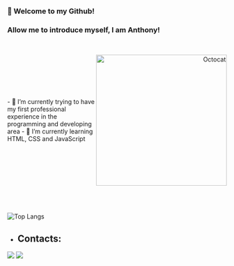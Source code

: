 ### 👋 Welcome to my Github!
### Allow me to introduce myself, I am Anthony!
</br>

<div style="display: flex; align-items: center;">
  <p>
    - 🔭 I’m currently trying to have my first professional experience in the programming and developing area
    - 🌱 I’m currently learning HTML, CSS and JavaScript
  </p>
  <p align="right">
    <img src="https://github.com/Anthony-UetaVecchia/Anthony-UetaVecchia/assets/106551939/f8bd8b4b-c5f4-4b11-849d-37086bd926a0" alt="Octocat" width="300">
  </p>
</div>
</br>
</br>

![Top Langs](https://github-readme-stats.vercel.app/api/top-langs/?username=anuraghazra&layout=compact&card_width=800&theme=merko)
</br>

- ## Contacts:
<div>
  <a href="https://www.linkedin.com/in/anthony-ueta-vecchia-23568b2b7" target="_blank"><img loading="lazy" src="https://img.shields.io/badge/-LinkedIn-%230077B5?style=for-the-badge&logo=linkedin&logoColor=white" target="_blank"></a>
  <a href = "mailto:tony.ueta@gmail.com"><img loading="lazy" src="https://img.shields.io/badge/Gmail-D14836?style=for-the-badge&logo=gmail&logoColor=white" target="_blank"></a>
</div>
<!--
**Anthony-UetaVecchia/Anthony-UetaVecchia** is a ✨ _special_ ✨ repository because its `README.md` (this file) appears on your GitHub profile.

Here are some ideas to get you started:

- 🔭 I’m currently working on ...
- 🌱 I’m currently learning ...
- 👯 I’m looking to collaborate on ...
- 🤔 I’m looking for help with ...
- 💬 Ask me about ...
- 📫 How to reach me: ...
- 😄 Pronouns: ...
- ⚡ Fun fact: ...
-->
